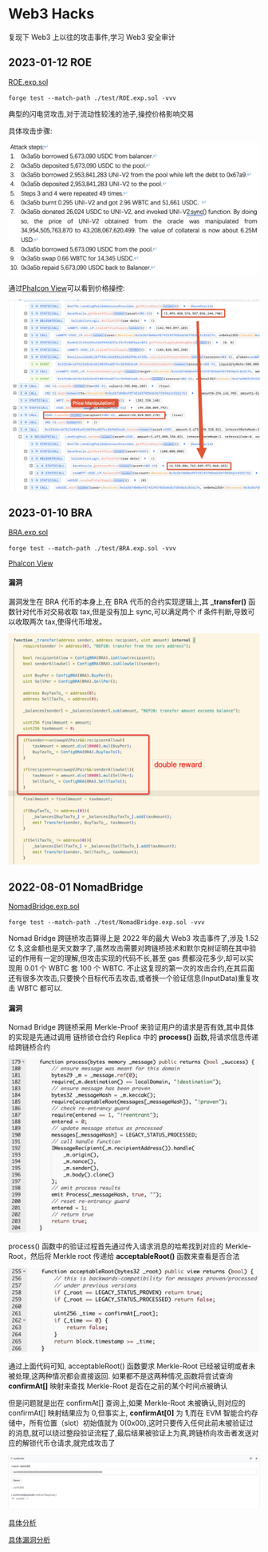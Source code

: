 # Web3 Hacks

复现下 Web3 上以往的攻击事件,学习 Web3 安全审计

## 2023-01-12 ROE

[ROE.exp.sol](./test/ROE.exp.sol)

`forge test --match-path ./test/ROE.exp.sol -vvv`

典型的闪电贷攻击,对于流动性较浅的池子,操控价格影响交易

具体攻击步骤:

![ROE_AttackSteps](./images/ROE_AttackSteps.jpeg)

通过[Phalcon View](https://explorer.phalcon.xyz/tx/eth/**0x927b784148b60d5233e57287671cdf67d38e3e69e5b6d0ecacc7c1aeaa98985b)可以看到价格操控:

![ROE_PhalconView](images/ROE_PhalconView.jpeg)

## 2023-01-10 BRA

[BRA.exp.sol](./test/BRA.exp.sol)

`forge test --match-path ./test/BRA.exp.sol -vvv`

[Phalcon View](https://explorer.phalcon.xyz/tx/bsc/0x4e5b2efa90c62f2b62925ebd7c10c953dc73c710ef06695eac3f36fe0f6b9348)

#### 漏洞

漏洞发生在 BRA 代币的本身上,在 BRA 代币的合约实现逻辑上,其 **\_transfer()** 函数针对代币对交易收取 tax,但是没有加上 sync,可以满足两个 if 条件判断,导致可以收取两次 tax,使得代币增发。

![BRA-_transfer()_BUG](images/BRA_BUG.jpeg)

## 2022-08-01 NomadBridge

[NomadBridge.exp.sol](./test/NomadBridge.exp.sol)

`forge test --match-path ./test/NomadBridge.exp.sol -vvv`

Nomad Bridge 跨链桥攻击算得上是 2022 年的最大 Web3 攻击事件了,涉及 1.52 亿 $,这金额也是天文数字了,虽然攻击需要对跨链桥技术和默尔克树证明在其中验证的作用有一定的理解,但攻击实现的代码不长,甚至 gas 费都没花多少,却可以实现用 0.01 个 WBTC 套 100 个 WBTC.
不止这复现的第一次的攻击合约,在其后面还有很多次攻击,只要换个目标代币去攻击,或者换一个验证信息(InputData)重复攻击 WBTC 都可以.

#### 漏洞

Nomad Bridge 跨链桥采用 Merkle-Proof 来验证用户的请求是否有效,其中具体的实现是先通过调用 链桥锁仓合约 Replica 中的 **process()** 函数,将请求信息传递给跨链桥合约

![NomadBridge_process()](<images/NomadBridge_process().jpeg>)

process() 函数中的验证过程首先通过传入请求消息的哈希找到对应的 Merkle-Root，然后将 Merkle root 传递给 **acceptableRoot()** 函数来查看是否合法

![NomadBridge_acceptableRoot()](<images/NomadBridge_acceptableRoot().jpeg>)

通过上面代码可知, acceptableRoot() 函数要求 Merkle-Root 已经被证明或者未被处理,这两种情况都会直接返回. 如果都不是这两种情况,函数将尝试查询 **confirmAt[]** 映射来查找 Merkle-Root 是否在之前的某个时间点被确认

但是问题就是出在 confirmAt[] 查询上,如果 Merkle-Root 未被确认,则对应的 confirmAt[] 映射结果应为 0,但事实上, **confirmAt[0]** 为 **1**,而在 EVM 智能合约存储中，所有位置（slot）初始值就为 0(0x00),这时只要传入任何此前未被验证过的消息,就可以绕过整段验证流程了,最后结果被验证上为真,跨链桥向攻击者发送对应的解锁代币仓请求,就完成攻击了

![NomadBridge_confirmAt[]](images/NomadBridge_confirmAt[].jpeg)

[具体分析](https://github.com/SunWeb3Sec/DeFiHackLabs/tree/main/academy/onchain_debug/07_Analysis_nomad_bridge/)

[具体漏洞分析](https://twitter.com/BlockSecTeam/status/1554335271964987395)
